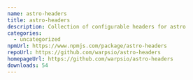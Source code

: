 ```yaml
---
name: astro-headers
title: astro-headers
description: Collection of configurable headers for astro
categories:
  - uncategorized
npmUrl: https://www.npmjs.com/package/astro-headers
repoUrl: https://github.com/warpsio/astro-headers
homepageUrl: https://github.com/warpsio/astro-headers
downloads: 54
---
```


